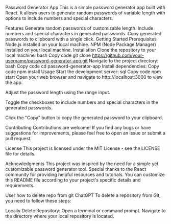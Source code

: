 Password Generator App
This is a simple password generator app built with React. It allows users to generate random passwords of variable length with options to include numbers and special characters.

Features
Generate random passwords of customizable length.
Include numbers and special characters in generated passwords.
Copy generated passwords to clipboard with a single click.
Getting Started
Prerequisites
Node.js installed on your local machine.
NPM (Node Package Manager) installed on your local machine.
Installation
Clone the repository to your local machine:
bash
Copy code
git clone https://github.com/your-username/password-generator-app.git
Navigate to the project directory:
bash
Copy code
cd password-generator-app
Install dependencies:
Copy code
npm install
Usage
Start the development server:
sql
Copy code
npm start
Open your web browser and navigate to http://localhost:3000 to view the app.

Adjust the password length using the range input.

Toggle the checkboxes to include numbers and special characters in the generated passwords.

Click the "Copy" button to copy the generated password to your clipboard.

Contributing
Contributions are welcome! If you find any bugs or have suggestions for improvements, please feel free to open an issue or submit a pull request.

License
This project is licensed under the MIT License - see the LICENSE file for details.

Acknowledgments
This project was inspired by the need for a simple yet customizable password generator tool.
Special thanks to the React community for providing helpful resources and tutorials.
You can customize this README file according to your project's specific details and requirements.

User
how to delete repo from git
ChatGPT
To delete a repository from Git, you need to follow these steps:

Locally Delete Repository:
Open a terminal or command prompt.
Navigate to the directory where your local repository is located.
